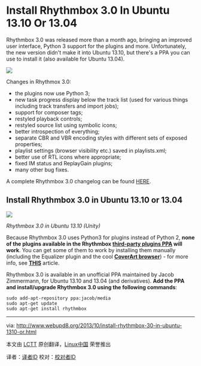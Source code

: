 Install Rhythmbox 3.0 In Ubuntu 13.10 Or 13.04
================================================================================
Rhythmbox 3.0 was released more than a month ago, bringing an improved user interface, Python 3 support for the plugins and more. Unfortunately, the new version didn't make it into Ubuntu 13.10, but there's a PPA you can use to install it (also available for Ubuntu 13.04).

![](http://dl.dropboxusercontent.com/u/1113424/img/rhythmbox-3.0.png)

Changes in Rhythmox 3.0:

- the plugins now use Python 3;
- new task progress display below the track list (used for various things including track transfers and import jobs);
- support for composer tags;
- restyled playback controls;
- restyled source list using symbolic icons;
- better introspection of everything;
- separate CBR and VBR encoding styles with different sets of exposed properties;
- playlist settings (browser visibility etc.) saved in playlists.xml;
- better use of RTL icons where appropriate;
- fixed IM status and ReplayGain plugins;
- many other bug fixes.

A complete Rhythmbox 3.0 changelog can be found [HERE][1].

## Install Rhythmbox 3.0 in Ubuntu 13.10 or 13.04 ##

![](http://dl.dropboxusercontent.com/u/1113424/img/rhythmbox-3.0_2.png)

*Rhythmbox 3.0 in Ubuntu 13.10 (Unity)*

Because Rhythmbox 3.0 uses Python3 for plugins instead of Python 2, **none of the plugins available in the Rhythmbox [third-party plugins PPA][2] will work**. You can get some of them to work by installing them manually (including the Equalizer plugin and the cool **[CoverArt browser][3]**) - for more info, see **[THIS][4]** article.

Rhythmbox 3.0 is available in an unofficial PPA maintained by Jacob Zimmermann, for Ubuntu 13.10 and 13.04 (and derivatives). **Add the PPA and install/upgrade Rhythmbox 3.0 using the following commands**:

    sudo add-apt-repository ppa:jacob/media
    sudo apt-get update
    sudo apt-get install rhythmbox

--------------------------------------------------------------------------------

via: http://www.webupd8.org/2013/10/install-rhythmbox-30-in-ubuntu-1310-or.html

本文由 [LCTT](https://github.com/LCTT/TranslateProject) 原创翻译，[Linux中国](http://linux.cn/) 荣誉推出

译者：[译者ID](https://github.com/译者ID) 校对：[校对者ID](https://github.com/校对者ID)

[1]:http://ftp.acc.umu.se/pub/GNOME/sources/rhythmbox/3.0/rhythmbox-3.0.news
[2]:http://www.webupd8.org/2012/08/rhythmbox-third-party-plugins-ubuntu-ppa.html
[3]:http://www.webupd8.org/2013/08/rhythmbox-coverart-browser-plugin-gets.html
[4]:http://xpressubuntu.wordpress.com/2013/10/06/how-to-install-rhythmbox-3-0-in-saucy/